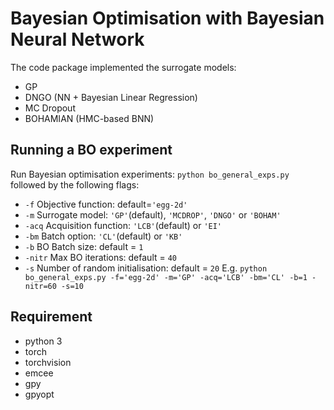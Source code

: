 # Bayesian Optimisation with Bayesian Neural Network
The code package implemented the surrogate models: 
  * GP 
  * DNGO (NN + Bayesian Linear Regression)
  * MC Dropout
  * BOHAMIAN (HMC-based BNN) 


## Running a BO experiment
Run Bayesian optimisation experiments: `python bo_general_exps.py` followed by the following flags:
  * `-f` Objective function: default=`'egg-2d'`
  * `-m` Surrogate model: `'GP'`(default), `'MCDROP'`, `'DNGO'` or `'BOHAM'`
  * `-acq` Acquisition function: `'LCB'`(default) or `'EI'`
  * `-bm` Batch option: `'CL'`(default) or `'KB'`
  * `-b` BO Batch size: default = `1`                    
  * `-nitr` Max BO iterations: default = `40`
  * `-s` Number of random initialisation: default = `20`
  E.g. `python bo_general_exps.py -f='egg-2d' -m='GP' -acq='LCB' -bm='CL' -b=1 -nitr=60 -s=10`

## Requirement
 * python 3
 * torch
 * torchvision
 * emcee
 * gpy
 * gpyopt




